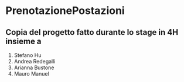 # PrenotazionePostazioni

## Copia del progetto fatto durante lo stage in 4H insieme a
1) Stefano Hu
2) Andrea Redegalli
3) Arianna Bustone
4) Mauro Manuel
